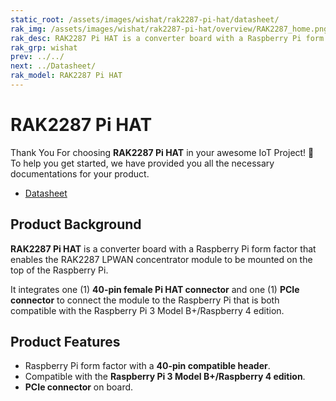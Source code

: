 ```yaml
---
static_root: /assets/images/wishat/rak2287-pi-hat/datasheet/
rak_img: /assets/images/wishat/rak2287-pi-hat/overview/RAK2287_home.png
rak_desc: RAK2287 Pi HAT is a converter board with a Raspberry Pi form factor with a 40-pin compatible header that enables the RAK2287 LPWAN concentrator module to be mounted on the top of the Raspberry Pi.
rak_grp: wishat
prev: ../../
next: ../Datasheet/
rak_model: RAK2287 Pi HAT
---
```


# RAK2287 Pi HAT
Thank You For choosing **RAK2287 Pi HAT** in your awesome IoT Project! 🎉 To help you get started, we have provided you all the necessary documentations for your product.

* [Datasheet](../Datasheet/)
<!-- <rk-img
  :src="`${$frontmatter.static_root}/1.rak2287-pi-hat.png`"
  width="75%"
  caption="RAK2287 Pi HAT"
/> -->

## Product Background

**RAK2287 Pi HAT** is a converter board with a Raspberry Pi form factor that enables the RAK2287 LPWAN concentrator module to be mounted on the top of the Raspberry Pi. 

It integrates one (1) **40-pin female Pi HAT connector** and one (1) **PCIe connector** to connect the module to the Raspberry Pi that is both compatible with the Raspberry Pi 3 Model B+/Raspberry 4 edition.

<!-- <rk-btn
  src="/Product-Categories/WisHat/RAK2287-Pi-HAT/Datasheet/"
  label="Get Started with RAK2287  Pi HAT"
/> -->

## Product Features

- Raspberry Pi form factor with a **40-pin compatible header**.
- Compatible with the **Raspberry Pi 3 Model B+/Raspberry 4 edition**.
- **PCIe connector** on board.


